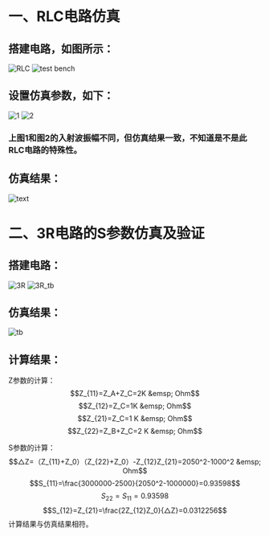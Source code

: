 # 一、RLC电路仿真
## 搭建电路，如图所示：
![RLC](https://github.com/dailiuyao/markdown-photos/blob/master/RLC_S_simulation/RLC%E7%94%B5%E8%B7%AF.png)
![test bench](https://github.com/dailiuyao/markdown-photos/blob/master/RLC_S_simulation/%E6%B5%8B%E8%AF%95%E7%94%B5%E8%B7%AF.png)

## 设置仿真参数，如下：
![1](https://github.com/dailiuyao/markdown-photos/blob/master/RLC_S_simulation/10-10-0-0.png)
![2](https://github.com/dailiuyao/markdown-photos/blob/master/RLC_S_simulation/100-1-0-0.png)
### 上图1和图2的入射波振幅不同，但仿真结果一致，不知道是不是此RLC电路的特殊性。

## 仿真结果：
![text](https://github.com/dailiuyao/markdown-photos/blob/master/RLC_S_simulation/%E4%BB%BF%E7%9C%9F%E7%BB%93%E6%9E%9C.png)

# 二、3R电路的S参数仿真及验证
## 搭建电路：
![3R](https://github.com/dailiuyao/markdown-photos/blob/master/RLC_S_simulation/3R.png)
![3R_tb](https://github.com/dailiuyao/markdown-photos/blob/master/RLC_S_simulation/3R_tb.png)

## 仿真结果：
![tb](https://github.com/dailiuyao/markdown-photos/blob/master/RLC_S_simulation/3R_tb_%E7%BB%93%E6%9E%9C.png)

## 计算结果：
Z参数的计算：
$$Z_{11}=Z_A+Z_C=2K &emsp; Ohm$$
$$Z_{12}=Z_C=1K &emsp; Ohm$$
$$Z_{21}=Z_C=1 K &emsp; Ohm$$
$$Z_{22}=Z_B+Z_C=2 K &emsp; Ohm$$

S参数的计算：
$$△Z=（Z_{11}+Z_0）（Z_{22}+Z_0）-Z_{12}Z_{21}=2050^2-1000^2 &emsp; Ohm$$
$$S_{11}=\frac{3000000-2500}{2050^2-1000000}=0.93598$$
$$S_{22}=S_{11}=0.93598$$
$$S_{12}=Z_{21}=\frac{2Z_{12}Z_0}{△Z}=0.0312256$$
计算结果与仿真结果相符。